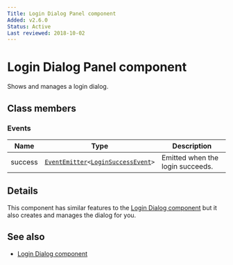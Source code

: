 ```yaml
---
Title: Login Dialog Panel component
Added: v2.6.0
Status: Active
Last reviewed: 2018-10-02
---
```


# Login Dialog Panel component

Shows and manages a login dialog.

## Class members

### Events

| Name | Type | Description |
| ---- | ---- | ----------- |
| success | [`EventEmitter`](https://angular.io/api/core/EventEmitter)`<`[`LoginSuccessEvent`](../../lib/core/login/models/login-success.event.ts)`>` | Emitted when the login succeeds. |

## Details

This component has similar features to the [Login Dialog component](../core/login-dialog.component.md)
but it also creates and manages the dialog for you.

## See also

-   [Login Dialog component](../core/login-dialog.component.md)
